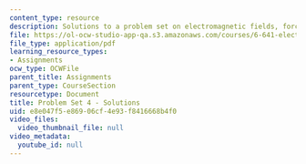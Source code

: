 ```yaml
---
content_type: resource
description: Solutions to a problem set on electromagnetic fields, forces, and motion.
file: https://ol-ocw-studio-app-qa.s3.amazonaws.com/courses/6-641-electromagnetic-fields-forces-and-motion-spring-2009/e8e047f5e86906cf4e93f8416668b4f0_MIT6_641s09_sol_pset04.pdf
file_type: application/pdf
learning_resource_types:
- Assignments
ocw_type: OCWFile
parent_title: Assignments
parent_type: CourseSection
resourcetype: Document
title: Problem Set 4 - Solutions
uid: e8e047f5-e869-06cf-4e93-f8416668b4f0
video_files:
  video_thumbnail_file: null
video_metadata:
  youtube_id: null
---
```

